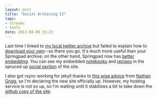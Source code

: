 ```yaml
---
layout: post
title: "Social Archiving II"
tags:
- streams
- tools
date: 2013-04-09 15:23
---
```

Last time I linked to [my local twitter archive](/stream/tweets/) but failed to explain how to [download your own](http://blog.twitter.com/2012/12/your-twitter-archive.html)--so there you go.  It's much more useful than your Springpad archive; on the other hand, Springpad now has [better embedding](http://springpad.com/blog/2013/03/how-to-embed-your-springpad-notebooks-into-your-website-or-blog/).  You can see my embedded [notebooks](/stream/springs/) and [recipes](/stream/springs/recipes.html) in the spruced up [social section](/stream/) of the site.

I also got rsync working for jekyll thanks to [this wise advice](http://nathangrigg.net/2012/04/rsyncing-jekyll/) from [Nathan Grigg](http://nathangrigg.net/), so I'm declaring the new site officially *up*.  However, my hosting service is not so up, so I'm waiting until it stabilizes a bit to take down the [github copy of the site](http://mcdemarco.github.com/).



